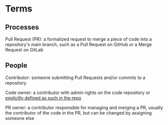 # Terms

## Processes

Pull Request (PR): a formalized request to merge a piece of code into a repository's main branch, such as a Pull Request on GitHub or a Merge Request on GitLab

## People

Contributor: someone submitting Pull Requests and/or commits to a repository

Code owner: a contributor with admin rights on the code repository or [explicitly defined as such in the repo](https://help.github.com/en/github/creating-cloning-and-archiving-repositories/about-code-owners)

PR owner: a contributor responsible for managing and merging a PR, usually the contributor of the code in the PR, but can be changed by assigning someone else
